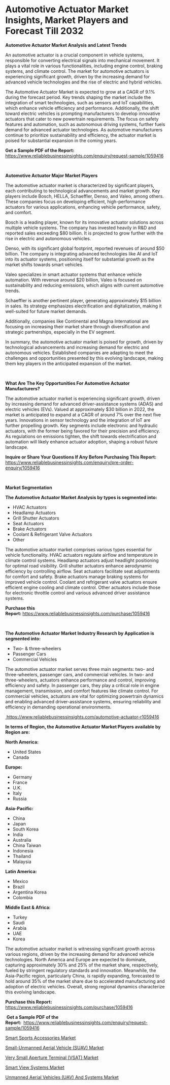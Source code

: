 <p><h1>Automotive Actuator Market Insights, Market Players and Forecast Till 2032</h1></p><p><strong>Automotive Actuator Market Analysis and Latest Trends</strong></p>
<p><p>An automotive actuator is a crucial component in vehicle systems, responsible for converting electrical signals into mechanical movement. It plays a vital role in various functionalities, including engine control, braking systems, and climate control. The market for automotive actuators is experiencing significant growth, driven by the increasing demand for advanced vehicle technologies and the rise of electric and hybrid vehicles. </p><p>The Automotive Actuator Market is expected to grow at a CAGR of 9.1% during the forecast period. Key trends shaping the market include the integration of smart technologies, such as sensors and IoT capabilities, which enhance vehicle efficiency and performance. Additionally, the shift toward electric vehicles is prompting manufacturers to develop innovative actuators that cater to new powertrain requirements. The focus on safety features and automation, such as autonomous driving systems, further fuels demand for advanced actuator technologies. As automotive manufacturers continue to prioritize sustainability and efficiency, the actuator market is poised for substantial expansion in the coming years.</p></p>
<p><strong>Get a Sample PDF of the Report:&nbsp;</strong> <a href="https://www.reliablebusinessinsights.com/enquiry/request-sample/1059416?utm_campaign=3048&utm_medium=2&utm_source=Github&utm_content=ia&utm_term=30032025&utm_id=automotive-actuator">https://www.reliablebusinessinsights.com/enquiry/request-sample/1059416</a></p>
<p>&nbsp;</p>
<p><strong>Automotive Actuator Major Market Players</strong></p>
<p><p>The automotive actuator market is characterized by significant players, each contributing to technological advancements and market growth. Key players include Bosch, HELLA, Schaeffler, Denso, and Valeo, among others. These companies focus on developing efficient, high-performance actuators for various applications, enhancing vehicle performance, safety, and comfort.</p><p>Bosch is a leading player, known for its innovative actuator solutions across multiple vehicle systems. The company has invested heavily in R&D and reported sales exceeding $80 billion. It is projected to grow further with the rise in electric and autonomous vehicles.</p><p>Denso, with its significant global footprint, reported revenues of around $50 billion. The company is integrating advanced technologies like AI and IoT into its actuator systems, positioning itself for substantial growth as the market shifts towards smart vehicles.</p><p>Valeo specializes in smart actuator systems that enhance vehicle automation. With revenue around $20 billion, Valeo is focused on sustainability and reducing emissions, which aligns with current automotive trends.</p><p>Schaeffler is another pertinent player, generating approximately $15 billion in sales. Its strategy emphasizes electrification and digitalization, making it well-suited for future market demands.</p><p>Additionally, companies like Continental and Magna International are focusing on increasing their market share through diversification and strategic partnerships, especially in the EV segment.</p><p>In summary, the automotive actuator market is poised for growth, driven by technological advancements and increasing demand for electric and autonomous vehicles. Established companies are adapting to meet the challenges and opportunities presented by this evolving landscape, making them key players in the anticipated expansion of the market.</p></p>
<p>&nbsp;</p>
<p><strong>What Are The Key Opportunities For Automotive Actuator Manufacturers?</strong></p>
<p><p>The automotive actuator market is experiencing significant growth, driven by increasing demand for advanced driver-assistance systems (ADAS) and electric vehicles (EVs). Valued at approximately $30 billion in 2022, the market is anticipated to expand at a CAGR of around 7% over the next five years. Innovations in sensor technology and the integration of IoT are further propelling growth. Key segments include electronic and hydraulic actuators, with the former being favored for their precision and efficiency. As regulations on emissions tighten, the shift towards electrification and automation will likely enhance actuator adoption, shaping a robust future landscape.</p></p>
<p><strong>Inquire or Share Your Questions If Any Before Purchasing This Report:</strong> <a href="https://www.reliablebusinessinsights.com/enquiry/pre-order-enquiry/1059416?utm_campaign=3048&utm_medium=2&utm_source=Github&utm_content=ia&utm_term=30032025&utm_id=automotive-actuator">https://www.reliablebusinessinsights.com/enquiry/pre-order-enquiry/1059416</a></p>
<p>&nbsp;</p>
<p><strong>Market Segmentation</strong></p>
<p><strong>The Automotive Actuator Market Analysis by types is segmented into:</strong></p>
<p><ul><li>HVAC Actuators</li><li>Headlamp Actuators</li><li>Grill Shutter Actuators</li><li>Seat Actuators</li><li>Brake Actuators</li><li>Coolant & Refrigerant Valve Actuators</li><li>Other</li></ul></p>
<p><p>The automotive actuator market comprises various types essential for vehicle functionality. HVAC actuators regulate airflow and temperature in climate control systems. Headlamp actuators adjust headlight positioning for optimal road visibility. Grill shutter actuators enhance aerodynamic efficiency by controlling airflow. Seat actuators facilitate seat adjustments for comfort and safety. Brake actuators manage braking systems for improved vehicle control. Coolant and refrigerant valve actuators ensure efficient engine cooling and climate control. Other actuators include those for electronic throttle control and various advanced driver assistance systems.</p></p>
<p><strong>Purchase this Report:&nbsp;</strong><a href="https://www.reliablebusinessinsights.com/purchase/1059416?utm_campaign=3048&utm_medium=2&utm_source=Github&utm_content=ia&utm_term=30032025&utm_id=automotive-actuator">https://www.reliablebusinessinsights.com/purchase/1059416</a></p>
<p>&nbsp;</p>
<p><strong>The Automotive Actuator Market Industry Research by Application is segmented into:</strong></p>
<p><ul><li>Two- & three-wheelers</li><li>Passenger Cars</li><li>Commercial Vehicles</li></ul></p>
<p><p>The automotive actuator market serves three main segments: two- and three-wheelers, passenger cars, and commercial vehicles. In two- and three-wheelers, actuators enhance performance and control, improving efficiency and safety. In passenger cars, they play a critical role in engine management, transmission, and comfort features like climate control. For commercial vehicles, actuators are vital for optimizing powertrain dynamics and enabling advanced driver-assistance systems, ensuring reliability and efficiency in demanding operational environments.</p></p>
<p><a href="https://www.reliablebusinessinsights.com/automotive-actuator-r1059416?utm_campaign=3048&utm_medium=2&utm_source=Github&utm_content=ia&utm_term=30032025&utm_id=automotive-actuator">&nbsp;https://www.reliablebusinessinsights.com/automotive-actuator-r1059416</a></p>
<p><strong>In terms of Region, the Automotive Actuator Market Players available by Region are:</strong></p>
<p>
    <p> <strong> North America: </strong>
        <ul>
            <li>United States</li>
            <li>Canada</li>
        </ul>
        </p> 
    <p> <strong> Europe: </strong>
        <ul>
            <li>Germany</li>
            <li>France</li>
            <li>U.K.</li>
            <li>Italy</li>
            <li>Russia</li>
        </ul>
        </p> 
    <p> <strong> Asia-Pacific: </strong>
        <ul>
            <li>China</li>
            <li>Japan</li>
            <li>South Korea</li>
            <li>India</li>
            <li>Australia</li>
            <li>China Taiwan</li>
            <li>Indonesia</li>
            <li>Thailand</li>
            <li>Malaysia</li>
        </ul>
        </p> 
    <p> <strong> Latin America: </strong>
        <ul>
            <li>Mexico</li>
            <li>Brazil</li>
            <li>Argentina Korea</li>
            <li>Colombia</li>
        </ul>
        </p> 
    <p> <strong> Middle East & Africa: </strong>
        <ul>
            <li>Turkey</li>
            <li>Saudi</li>
            <li>Arabia</li>
            <li>UAE</li>
            <li>Korea</li>
        </ul>
    </p>
    </p>
<p><p>The automotive actuator market is witnessing significant growth across various regions, driven by the increasing demand for advanced vehicle technologies. North America and Europe are expected to dominate, capturing approximately 30% and 25% of the market share, respectively, fueled by stringent regulatory standards and innovation. Meanwhile, the Asia-Pacific region, particularly China, is rapidly expanding, forecasted to hold around 35% of the market share due to accelerated manufacturing and adoption of electric vehicles. Overall, strong regional dynamics characterize this evolving landscape.</p></p>
<p><strong>Purchase this Report: </strong><a href="https://www.reliablebusinessinsights.com/purchase/1059416?utm_campaign=3048&utm_medium=2&utm_source=Github&utm_content=ia&utm_term=30032025&utm_id=automotive-actuator">https://www.reliablebusinessinsights.com/purchase/1059416</a></p>
<p>&nbsp;<strong>Get a Sample PDF of the Report:&nbsp;&nbsp;</strong><a href="https://www.reliablebusinessinsights.com/enquiry/request-sample/1059416?utm_campaign=3048&utm_medium=2&utm_source=Github&utm_content=ia&utm_term=30032025&utm_id=automotive-actuator">https://www.reliablebusinessinsights.com/enquiry/request-sample/1059416</a></p>
<p><strong></strong></p>
<p><p><a href="https://www.linkedin.com/pulse/analyzing-smart-sports-accessories-market-expected-cagr-1inef?utm_campaign=3048&utm_medium=2&utm_source=Github&utm_content=ia&utm_term=30032025&utm_id=automotive-actuator">Smart Sports Accessories Market</a></p><p><a href="https://www.linkedin.com/pulse/current-size-growth-projection-small-unmanned-aerial-vehicle-p5h4f?utm_campaign=3048&utm_medium=2&utm_source=Github&utm_content=ia&utm_term=30032025&utm_id=automotive-actuator">Small-Unmanned Aerial Vehicle (SUAV) Market</a></p><p><a href="https://www.linkedin.com/pulse/accurate-data-very-small-aperture-terminal-vsat-market-dlnvf?utm_campaign=3048&utm_medium=2&utm_source=Github&utm_content=ia&utm_term=30032025&utm_id=automotive-actuator">Very Small Aperture Terminal (VSAT) Market</a></p><p><a href="https://www.linkedin.com/pulse/smart-view-systems-value-chain-analysis-from-raw-materials-v5qff?utm_campaign=3048&utm_medium=2&utm_source=Github&utm_content=ia&utm_term=30032025&utm_id=automotive-actuator">Smart View Systems Market</a></p><p><a href="https://www.linkedin.com/pulse/in-depth-unmanned-aerial-vehicles-uav-systems-market-report-growth-jou1f?utm_campaign=3048&utm_medium=2&utm_source=Github&utm_content=ia&utm_term=30032025&utm_id=automotive-actuator">Unmanned Aerial Vehicles (UAV) And Systems Market</a></p></p>